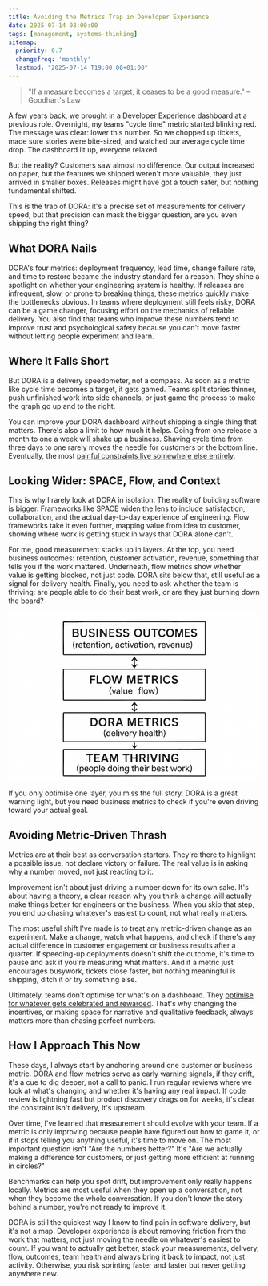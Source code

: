 ```yaml
---
title: Avoiding the Metrics Trap in Developer Experience
date: 2025-07-14 08:00:00
tags: [management, systems-thinking]
sitemap:
  priority: 0.7
  changefreq: 'monthly'
  lastmod: "2025-07-14 T19:00:00+01:00"
---
```


> "If a measure becomes a target, it ceases to be a good measure." – Goodhart's Law

A few years back, we brought in a Developer Experience dashboard at a previous role. Overnight, my teams "cycle time" metric started blinking red. The message was clear: lower this number. So we chopped up tickets, made sure stories were bite-sized, and watched our average cycle time drop. The dashboard lit up, everyone relaxed.

But the reality? Customers saw almost no difference. Our output increased on paper, but the features we shipped weren't more valuable, they just arrived in smaller boxes. Releases might have got a touch safer, but nothing fundamental shifted.

This is the trap of DORA: it's a precise set of measurements for delivery speed, but that precision can mask the bigger question, are you even shipping the right thing?

## What DORA Nails

DORA's four metrics: deployment frequency, lead time, change failure rate, and time to restore became the industry standard for a reason. They shine a spotlight on whether your engineering system is healthy. If releases are infrequent, slow, or prone to breaking things, these metrics quickly make the bottlenecks obvious. In teams where deployment still feels risky, DORA can be a game changer, focusing effort on the mechanics of reliable delivery. You also find that teams who improve these numbers tend to improve trust and psychological safety because you can't move faster without letting people experiment and learn.

## Where It Falls Short

But DORA is a delivery speedometer, not a compass. As soon as a metric like cycle time becomes a target, it gets gamed. Teams split stories thinner, push unfinished work into side channels, or just game the process to make the graph go up and to the right.

You can improve your DORA dashboard without shipping a single thing that matters. There's also a limit to how much it helps. Going from one release a month to one a week will shake up a business. Shaving cycle time from three days to one rarely moves the needle for customers or the bottom line. Eventually, the most [painful constraints live somewhere else entirely](/optimising-teams-with-theory-of-constraints).

## Looking Wider: SPACE, Flow, and Context

This is why I rarely look at DORA in isolation. The reality of building software is bigger. Frameworks like SPACE widen the lens to include satisfaction, collaboration, and the actual day-to-day experience of engineering. Flow frameworks take it even further, mapping value from idea to customer, showing where work is getting stuck in ways that DORA alone can't.

For me, good measurement stacks up in layers. At the top, you need business outcomes: retention, customer activation, revenue, something that tells you if the work mattered. Underneath, flow metrics show whether value is getting blocked, not just code. DORA sits below that, still useful as a signal for delivery health. Finally, you need to ask whether the team is thriving: are people able to do their best work, or are they just burning down the board?

![A black-and-white diagram with four stacked boxes labeled: Business Outcomes, Flow Metrics, DORA Metrics, and Team Thriving. Double-headed vertical arrows connect each box, showing two-way influence between the layers](/assets/images/dora-flow-diagram.png)

If you only optimise one layer, you miss the full story. DORA is a great warning light, but you need business metrics to check if you're even driving toward your actual goal.

## Avoiding Metric-Driven Thrash

Metrics are at their best as conversation starters. They're there to highlight a possible issue, not declare victory or failure. The real value is in asking why a number moved, not just reacting to it.

Improvement isn't about just driving a number down for its own sake. It's about having a theory, a clear reason why you think a change will actually make things better for engineers or the business. When you skip that step, you end up chasing whatever's easiest to count, not what really matters.

The most useful shift I've made is to treat any metric-driven change as an experiment. Make a change, watch what happens, and check if there's any actual difference in customer engagement or business results after a quarter. If speeding-up deployments doesn't shift the outcome, it's time to pause and ask if you're measuring what matters. And if a metric just encourages busywork, tickets close faster, but nothing meaningful is shipping, ditch it or try something else.

Ultimately, teams don't optimise for what's on a dashboard. They [optimise for whatever gets celebrated and rewarded](/culture-follows-incentives.md). That's why changing the incentives, or making space for narrative and qualitative feedback, always matters more than chasing perfect numbers.

## How I Approach This Now

These days, I always start by anchoring around one customer or business metric. DORA and flow metrics serve as early warning signals, if they drift, it's a cue to dig deeper, not a call to panic. I run regular reviews where we look at what's changing and whether it's having any real impact. If code review is lightning fast but product discovery drags on for weeks, it's clear the constraint isn't delivery, it's upstream.

Over time, I've learned that measurement should evolve with your team. If a metric is only improving because people have figured out how to game it, or if it stops telling you anything useful, it's time to move on. The most important question isn't "Are the numbers better?" It's "Are we actually making a difference for customers, or just getting more efficient at running in circles?"

Benchmarks can help you spot drift, but improvement only really happens locally. Metrics are most useful when they open up a conversation, not when they become the whole conversation. If you don't know the story behind a number, you're not ready to improve it.

DORA is still the quickest way I know to find pain in software delivery, but it's not a map. Developer experience is about removing friction from the work that matters, not just moving the needle on whatever's easiest to count. If you want to actually get better, stack your measurements, delivery, flow, outcomes, team health and always bring it back to impact, not just activity. Otherwise, you risk sprinting faster and faster but never getting anywhere new.
